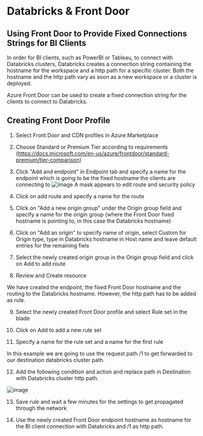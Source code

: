 # Databricks & Front Door

## Using Front Door to Provide Fixed Connections Strings for BI Clients

In order for BI clients, such as PowerBI or Tableau, to connect with Databricks clusters, Databricks creates a connection string containing the hostname for the workspace and a http path for a specific cluster. Both the hostname and the http path vary as soon as a new workspace or a cluster is deployed. 

Azure Front Door can be used to create a fixed connection string for the clients to connect to Databricks. 


## Creating Front Door Profile

1. Select Front Door and CDN profiles in Azure Marketplace

2. Choose Standard or Premium Tier according to requirements (https://docs.microsoft.com/en-us/azure/frontdoor/standard-premium/tier-comparison)

3. Click "Add and endpoint" in Endpoint tab and specify a name for the endpoint which is going to be the fixed hostname the clients are connecting to
![image](https://user-images.githubusercontent.com/22439398/189684490-4d4072a6-7be5-4188-a160-ac0bf43425f4.png) A mask appears to edit route and security policy

4. Click on add route and specify a name for the route

5. Click on "Add a new origin group" under the Origin group field and specify a name for the origin group (where the Front Door fixed hostname is pointing to, in this case the Databricks hostname)

6. Click on "Add an origin" to specify name of origin, select Custom for Origin type, type in Databricks hostname in Host name and leave default entries for the remaining fiels

7. Select the newly created origin group in the Origin group field and click on Add to add route

8. Review and Create resource

We have created the endpoint, the fixed Front Door hostname and the routing to the Databricks hostname. However, the http path has to be added as rule.

9. Select the newly created Front Door profile and select Rule set in the blade

10. Click on Add to add a new rule set

11. Specify a name for the rule set and a name for the first rule

In this example we are going to use the request path /1 to get forwarded to our destination databricks cluster path.

12. Add the following condition and action and replace path in Destination with Databricks cluster http path.

![image](https://user-images.githubusercontent.com/22439398/189690336-e833cdc4-b331-478c-954c-877bc24889e2.png)

13. Save rule and wait a few minutes for the settings to get propagated through the network

14. Use the newly created Front Door endpoint hostname as hostname for the BI client connection with Databricks and /1 as http path.




